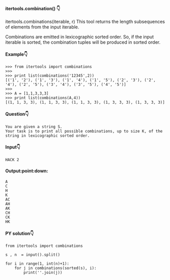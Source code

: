#### itertools.combination() :point_down:
itertools.combinations(iterable, r)
This tool returns the  length subsequences of elements from the input iterable.

Combinations are emitted in lexicographic sorted order. So, if the input iterable is sorted, the combination tuples will be produced in sorted order.

#### Example:point_down:

```
>>> from itertools import combinations
>>> 
>>> print list(combinations('12345',2))
[('1', '2'), ('1', '3'), ('1', '4'), ('1', '5'), ('2', '3'), ('2', '4'), ('2', '5'), ('3', '4'), ('3', '5'), ('4', '5')]
>>> 
>>> A = [1,1,3,3,3]
>>> print list(combinations(A,4))
[(1, 1, 3, 3), (1, 1, 3, 3), (1, 1, 3, 3), (1, 3, 3, 3), (1, 3, 3, 3)]
```

#### Question:point_down:
```
You are given a string S.
Your task is to print all possible combinations, up to size K, of the string in lexicographic sorted order.
```
#### Input:point_down:
```
HACK 2
```
#### Output:point:down:
```
A
C
H
K
AC
AH
AK
CH
CK
HK
```
#### PY solution:point_down:
```
from itertools import combinations

s , n  = input().split()

for i in range(1, int(n)+1):
    for j in combinations(sorted(s), i):
        print(''.join(j))
```
